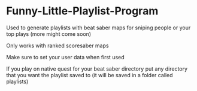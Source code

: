 # Funny-Little-Playlist-Program
Used to generate playlists with beat saber maps for sniping people or your top plays (more might come soon)

Only works with ranked scoresaber maps

Make sure to set your user data when first used

If you play on native quest for your beat saber directory put any directory that you want the playlist saved to (it will be saved in a folder called playlists)
